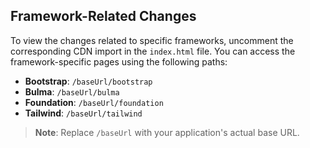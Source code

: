 ## Framework-Related Changes

To view the changes related to specific frameworks, uncomment the corresponding CDN import in the `index.html` file. You can access the framework-specific pages using the following paths:

- **Bootstrap**: `/baseUrl/bootstrap`  
- **Bulma**: `/baseUrl/bulma`  
- **Foundation**: `/baseUrl/foundation`  
- **Tailwind**: `/baseUrl/tailwind`  

> **Note**: Replace `/baseUrl` with your application's actual base URL.

